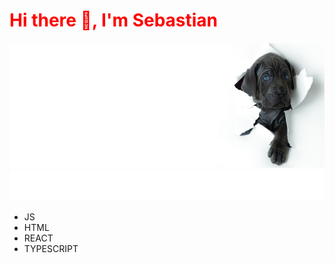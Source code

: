 
<p align="center">
<h1 style="color: red;">Hi there 👋, I'm Sebastian </h1>
</p>

<img width="100%" height="200px" src=dogbanner.png>
<img height="50px" src="anim.svg">


* JS
* HTML
* REACT
* TYPESCRIPT

